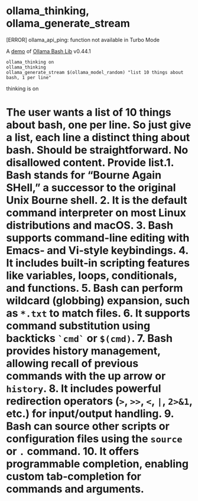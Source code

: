 # ollama_thinking, ollama_generate_stream
[ERROR] ollama_api_ping: function not available in Turbo Mode

A [demo](../README.md#demos) of [Ollama Bash Lib](https://github.com/attogram/ollama-bash-lib) v0.44.1

```
ollama_thinking on
ollama_thinking
ollama_generate_stream $(ollama_model_random) "list 10 things about bash, 1 per line"
```

thinking is on
# <thinking>
# The user wants a list of 10 things about bash, one per line. So just give a list, each line a distinct thing about bash. Should be straightforward. No disallowed content. Provide list.1. Bash stands for “Bourne Again SHell,” a successor to the original Unix Bourne shell.  2. It is the default command interpreter on most Linux distributions and macOS.  3. Bash supports command-line editing with Emacs‑ and Vi‑style keybindings.  4. It includes built‑in scripting features like variables, loops, conditionals, and functions.  5. Bash can perform wildcard (globbing) expansion, such as `*.txt` to match files.  6. It supports command substitution using backticks `` `cmd` `` or `$(cmd)`.  7. Bash provides history management, allowing recall of previous commands with the up arrow or `history`.  8. It includes powerful redirection operators (`>`, `>>`, `<`, `|`, `2>&1`, etc.) for input/output handling.  9. Bash can source other scripts or configuration files using the `source` or `.` command.  10. It offers programmable completion, enabling custom tab‑completion for commands and arguments.

# </thinking>
